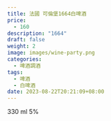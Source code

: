 ```yaml
---
title: 法國 可倫堡1664白啤酒
price:
  - 160
description: "1664"
draft: false
weight: 2
image: images/wine-party.png
categories:
  - 啤酒調酒
tags:
  - 啤酒
  - 白啤酒
date: 2023-08-22T20:21:09+08:00
---
```

 330 ml 5%